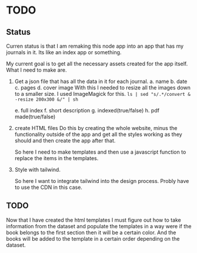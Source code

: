 # TODO

## Status

Curren status is that I am remaking this node app into an app that has my journals in it. Its like an index app or something.

My current goal is to get all the necessary assets created for the app itself. What I need to make are.

1. Get a json file that has all the data in it for each journal.
   a. name
   b. date
   c. pages
   d. cover image
   With this I needed to resize all the images down to a smaller size. I used ImageMagick for this.
   `ls | sed "s/.*/convert & -resize 200x300 &/" | sh`

   e. full index
   f. short description
   g. indexed(true/false)
   h. pdf made(true/false)

2. create HTML files
   Do this by creating the whole website, minus the functionality outside of the app and get all the styles working as they should and then create the app after that.

   So here I need to make templates and then use a javascript function to replace the items in the templates.

3. Style with tailwind.

   So here I want to integrate tailwind into the design process. Probly have to use the CDN in this case.

## TODO

Now that I have created the html templates I must figure out how to take information from the dataset and populate the templates in a way were if the book belongs to the first section then it will be a certain color. And the books will be added to the template in a certain order depending on the dataset.
